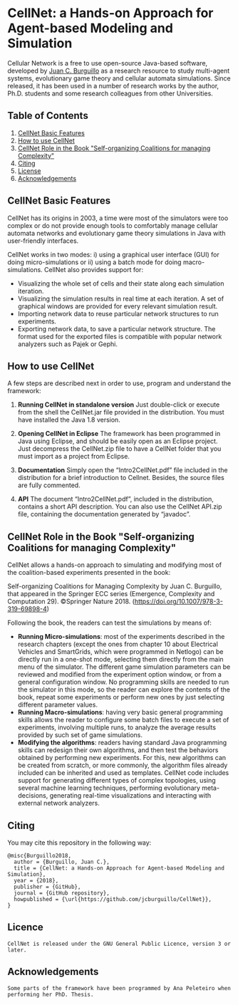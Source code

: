 # CellNet: a Hands-on Approach for Agent-based Modeling and Simulation

Cellular Network is a free to use open-source Java-based software, developed by [Juan C. Burguillo](https://sites.google.com/site/jcburgui2) as a research resource to study multi-agent systems, evolutionary game theory and cellular automata simulations. Since released, it has been used in a number of research works by the author, Ph.D. students and some research colleagues from other Universities.


## Table of Contents
1. [CellNet Basic Features](#cellnet-basic-features)
2. [How to use CellNet](#how-to-use-cellnet)
3. [CellNet Role in the Book "Self-organizing Coalitions for managing Complexity"](#cellnet-role-in-the-book-self-organizing-coalitions-for-managing-complexity)
4. [Citing](#citing)
5. [License](#licence)
6. [Acknowledgements](#acknowledgements)


## CellNet Basic Features
CellNet has its origins in 2003, a time were most of the simulators were too complex or do not provide enough tools to comfortably manage cellular automata networks and evolutionary game theory simulations in Java with user-friendly interfaces.

CellNet works in two modes: i) using a graphical user interface (GUI) for doing micro-simulations or ii) using a batch mode for doing macro-simulations. CellNet also provides support for:

- Visualizing the whole set of cells and their state along each simulation iteration.
- Visualizing the simulation results in real time at each iteration. A set of graphical windows are provided for every relevant simulation result.
- Importing network data to reuse particular network structures to run experiments.
- Exporting network data, to save a particular network structure. The format used for the exported files is compatible with popular network analyzers such as Pajek or Gephi.


## How to use CellNet

A few steps are described next in order to use, program and understand the framework:

1. **Running CellNet in standalone version**
Just double-click or execute from the shell the CellNet.jar file provided in the distribution. You must have installed the Java 1.8 version.

2. **Opening CellNet in Eclipse**
The framework has been programmed in Java using Eclipse, and should be easily open as an Eclipse project. Just decompress the CellNet.zip file to have a CellNet folder that you must import as a project from Eclipse.

3. **Documentation**
Simply open the “Intro2CellNet.pdf” file included in the distribution for a brief introduction to Cellnet. Besides, the source files are fully commented.

4. **API**
The document “Intro2CellNet.pdf”, included in the distribution, contains a short API description. You can also use the CellNet API.zip file, containing the documentation generated by “javadoc”.


## CellNet Role in the Book "Self-organizing Coalitions for managing Complexity"
CellNet allows a hands-on approach to simulating and modifying most of the coalition-based experiments presented in the book:

Self-organizing Coalitions for Managing Complexity by Juan C. Burguillo, that appeared in the Springer ECC series (Emergence, Complexity and Computation 29). ©Springer Nature 2018. (https://doi.org/10.1007/978-3-319-69898-4)

Following the book, the readers can test the simulations by means of:

- **Running Micro-simulations**: most of the experiments described in the research chapters (except the ones from chapter 10 about Electrical Vehicles and SmartGrids, which were programmed in Netlogo) can be directly run in a one-shot mode, selecting them directly from the main menu of the simulator. The different game simulation parameters can be reviewed and modified from the experiment option window, or from a general configuration window. No programming skills are needed to run the simulator in this mode, so the reader can explore the contents of the book, repeat some experiments or perform new ones by just selecting different parameter values.
- **Running Macro-simulations**: having very basic general programming skills allows the reader to configure some batch files to execute a set of experiments, involving multiple runs, to analyze the average results provided by such set of game simulations.
- **Modifying the algorithms**: readers having standard Java programming skills can redesign their own algorithms, and then test the behaviors obtained by performing new experiments. For this, new algorithms can be created from scratch, or more commonly, the algorithm files already included can be inherited and used as templates. CellNet code includes support for generating different types of complex topologies, using several machine learning techniques, performing evolutionary meta-decisions, generating real-time visualizations and interacting with external network analyzers.


## Citing

You may cite this repository in the following way:
```
@misc{Burguillo2018,
  author = {Burguillo, Juan C.},
  title = {CellNet: a Hands-on Approach for Agent-based Modeling and Simulation},
  year = {2018},
  publisher = {GitHub},
  journal = {GitHub repository},
  howpublished = {\url{https://github.com/jcburguillo/CellNet}},
}
```

## Licence

    CellNet is released under the GNU General Public Licence, version 3 or later.


## Acknowledgements

    Some parts of the framework have been programmed by Ana Peleteiro when performing her PhD. Thesis.
